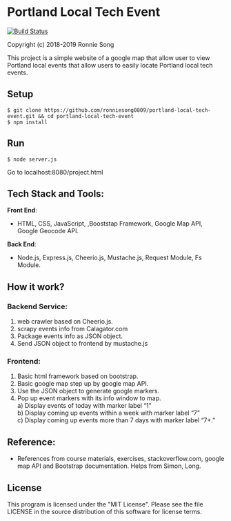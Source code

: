 # Portland Local Tech Event

[![Build Status](https://travis-ci.com/ronniesong0809/portland-local-tech-event.svg?branch=master)](https://travis-ci.com/ronniesong0809/portland-local-tech-event)

Copyright (c) 2018-2019 Ronnie Song

This project is a simple website of a google map that allow user to view Portland local events that allow users to easily locate Portland local tech events.

## Setup

```shell
$ git clone https://github.com/ronniesong0809/portland-local-tech-event.git && cd portland-local-tech-event
$ npm install
```

## Run

```shell
$ node server.js
```

Go to localhost:8080/project.html

## Tech Stack and Tools:

**Front End**:

- HTML, CSS, JavaScript, ,Booststap Framework, Google Map API, Google Geocode API.

**Back End**:

- Node.js, Express.js, Cheerio.js, Mustache.js, Request Module, Fs Module.

## How it work?

### Backend Service:
1. web crawler based on Cheerio.js.
2. scrapy events info from Calagator.com
3. Package events info as JSON object.
4. Send JSON object to frontend by mustache.js

### Frontend:
1. Basic html framework based on bootstrap.
2. Basic google map step up by google map API.
3. Use the JSON object to generate google markers.
4. Pop up event markers with its info window to map.   
a) Display events of today with marker label “1”   
b) Display coming up events within a week with marker label “7”   
c) Display coming up events more than 7 days with marker label “7+.”   

## Reference:
- References from course materials, exercises, stackoverflow.com, google map API and Bootstrap documentation. Helps from Simon, Long.

## License

This program is licensed under the "MIT License". Please see the file LICENSE in the source distribution of this software for license terms.
